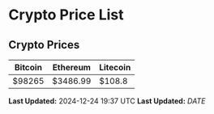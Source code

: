 # Crypto Price List

## Crypto Prices
| Bitcoin | Ethereum | Litecoin |
| ------- | -------- | -------- |
| $98265 | $3486.99 | $108.8 |
**Last Updated:** 2024-12-24 19:37 UTC
**Last Updated:** $DATE$
